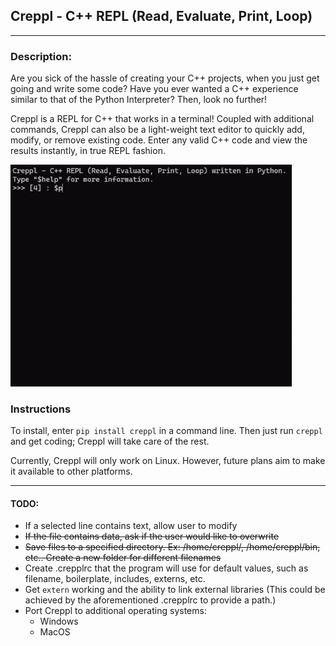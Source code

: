 ## Creppl - C++ REPL (Read, Evaluate, Print, Loop)

---

### Description: 
Are you sick of the hassle of creating your C++ projects, when you just get going and write some code? Have you ever wanted a C++ experience similar to that of the Python Interpreter? Then, look no further!

Creppl is a REPL for C++ that works in a terminal! Coupled with additional commands, Creppl can also be a light-weight text editor to quickly add, modify, or remove existing code. Enter any valid C++ code and view the results instantly, in true REPL fashion.

<img src="https://github.com/joeletho/creppl/blob/main/images/creppl_examples.gif"  width = "450">

### Instructions
To install, enter ```pip install creppl``` in a command line. Then just run ```creppl``` and get coding; Creppl will take care of the rest.

Currently, Creppl will only work on Linux. However, future plans aim to make it available to other platforms.

---
#### TODO:
* If a selected line contains text, allow user to modify 
* ~~If the file contains data, ask if the user would like to overwrite~~ 
* ~~Save files to a specified directory. Ex: /home/creppl/, /home/creppl/bin, etc.. Create a new folder for different filenames~~
* Create .crepplrc that the program will use for default values, such as filename, boilerplate, includes, externs, etc.
* Get ```extern``` working and the ability to link external libraries (This could be achieved by the aforementioned .crepplrc to provide a path.)
* Port Creppl to additional operating systems:
  * Windows
  * MacOS
